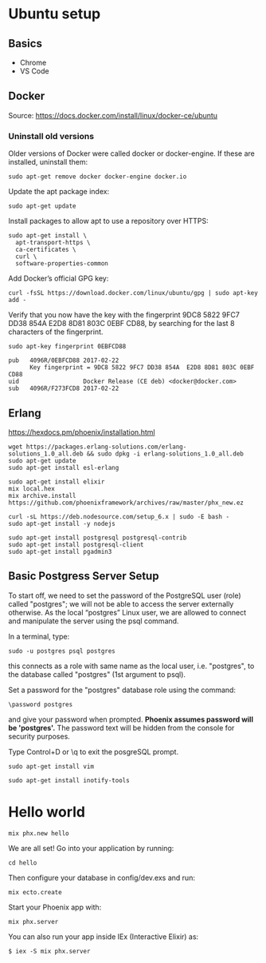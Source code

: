 # Ubuntu setup

## Basics

* Chrome
* VS Code

## Docker

Source: https://docs.docker.com/install/linux/docker-ce/ubuntu

### Uninstall old versions

Older versions of Docker were called docker or docker-engine. If these are installed, uninstall them:

```
sudo apt-get remove docker docker-engine docker.io
```

Update the apt package index:

```
sudo apt-get update
```

Install packages to allow apt to use a repository over HTTPS:

```
sudo apt-get install \
  apt-transport-https \
  ca-certificates \
  curl \
  software-properties-common
```

Add Docker’s official GPG key:

```
curl -fsSL https://download.docker.com/linux/ubuntu/gpg | sudo apt-key add -
```

Verify that you now have the key with the fingerprint 9DC8 5822 9FC7 DD38 854A E2D8 8D81 803C 0EBF CD88, by searching for the last 8 characters of the fingerprint.

```
sudo apt-key fingerprint 0EBFCD88

pub   4096R/0EBFCD88 2017-02-22
      Key fingerprint = 9DC8 5822 9FC7 DD38 854A  E2D8 8D81 803C 0EBF CD88
uid                  Docker Release (CE deb) <docker@docker.com>
sub   4096R/F273FCD8 2017-02-22
```


## Erlang

https://hexdocs.pm/phoenix/installation.html

```
wget https://packages.erlang-solutions.com/erlang-solutions_1.0_all.deb && sudo dpkg -i erlang-solutions_1.0_all.deb
sudo apt-get update
sudo apt-get install esl-erlang

sudo apt-get install elixir
mix local.hex
mix archive.install https://github.com/phoenixframework/archives/raw/master/phx_new.ez

curl -sL https://deb.nodesource.com/setup_6.x | sudo -E bash -
sudo apt-get install -y nodejs

sudo apt-get install postgresql postgresql-contrib
sudo apt-get install postgresql-client
sudo apt-get install pgadmin3
```

## Basic Postgress Server Setup

To start off, we need to set the password of the PostgreSQL user (role) called "postgres"; we will not be able to access the server externally otherwise. As the local “postgres” Linux user, we are allowed to connect and manipulate the server using the psql command.

In a terminal, type:

```
sudo -u postgres psql postgres
```

this connects as a role with same name as the local user, i.e. "postgres", to the database called "postgres" (1st argument to psql).

Set a password for the "postgres" database role using the command:

```
\password postgres
```

and give your password when prompted. **Phoenix assumes password will be 'postgres'.** The password text will be hidden from the console for security purposes.

Type Control+D or \q to exit the posgreSQL prompt. 


```
sudo apt-get install vim

sudo apt-get install inotify-tools

```
# Hello world

```
mix phx.new hello
```
We are all set! Go into your application by running:

```
cd hello
```

Then configure your database in config/dev.exs and run:

```
mix ecto.create
```

Start your Phoenix app with:

```
mix phx.server
```

You can also run your app inside IEx (Interactive Elixir) as:

    $ iex -S mix phx.server


